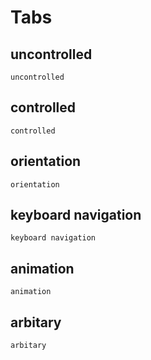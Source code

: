 # Tabs

## uncontrolled

<code src="./uncontrolled.tsx">uncontrolled</code>

## controlled

<code src="./controlled.tsx">controlled</code>

## orientation

<code src="./orientation.tsx">orientation</code>

## keyboard navigation

<code src="./keyboardNavigation.tsx">keyboard navigation</code>

## animation

<code src="./animation.tsx">animation</code>

## arbitary

<code src="./arbitary.tsx">arbitary</code>
